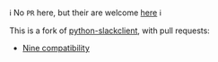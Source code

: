 :information_source: No `PR` here, but their are welcome [here](https://github.com/slackapi/python-slackclient) :information_source:

This is a fork of [python-slackclient](https://github.com/slackapi/python-slackclient), with pull requests:

* [Nine compatibility](https://github.com/slackapi/python-slackclient/pull/240)
